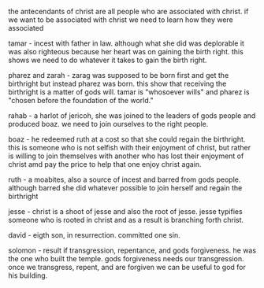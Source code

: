 the antecendants of christ are all
people who are associated with christ.
if we want to be associated with christ
we need to learn how they were associated 

tamar - incest with father in law. although
what she did was deplorable it was also
righteous because her heart was on gaining
the birth right. this shows we need to do
whatever it takes to gain the birth right.

pharez and zarah - zarag was supposed
to be born first and get the birthright
but instead pharez was born. this show
that receiving the birthright is a matter
of gods will. tamar is "whosoever wills"
and pharez is "chosen before the foundation
of the world."

rahab - a harlot of jericoh, she was
joined to the leaders of gods people
and produced boaz. we need to join
ourselves to the right people.

boaz - he redeemed ruth at a cost so
that she could regain the birthright.
this is someone who is not selfish with
their enjoyment of christ, but rather is
willing to join themselves with another
who has lost their enjoyment of christ
amd pay the price to help that one enjoy
christ again.

ruth - a moabites, also a source of incest
and barred from gods people. although
barred she did whatever possible to join
herself and regain the birthright

jesse - christ is a shoot of jesse and
also the root of jesse. jesse typifies
someone who is rooted in christ and as
a result is branching forth christ.

david - eigth son, in resurrection. committed one sin.

solomon - result if transgression, repentance, and gods forgiveness. he was the one who built the temple. gods forgiveness needs our transgression. once we transgress, repent, and are forgiven we can be useful to god for his building.
